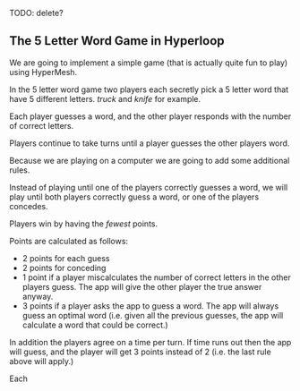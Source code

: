 TODO: delete?

## The 5 Letter Word Game in Hyperloop

We are going to implement a simple game (that is actually quite fun to play) using HyperMesh.

In the 5 letter word game two players each secretly pick a 5 letter word that have 5 different letters.  *truck* and *knife* for example.

Each player guesses a word, and the other player responds with the number of correct letters.

Players continue to take turns until a player guesses the other players word.

Because we are playing on a computer we are going to add some additional rules.

Instead of playing until one of the players correctly guesses a word, we will play until both players correctly guess a word, or one of the players concedes.

Players win by having the *fewest* points.

Points are calculated as follows:

+ 2 points for each guess
+ 2 points for conceding
+ 1 point if a player miscalculates the number of correct letters in the other players guess.  The app will give the other player the true answer anyway.
+ 3 points if a player asks the app to guess a word.  The app will always guess an optimal word (i.e. given all the previous guesses, the app will calculate a word that could be correct.)

In addition the players agree on a time per turn.  If time runs out then the app will guess, and the player will get 3 points instead of 2 (i.e. the last rule above will apply.)

Each
